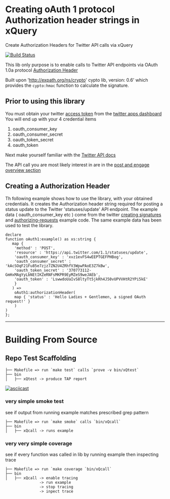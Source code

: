 # Creating oAuth 1 protocol Authorization header strings in xQuery

Create Authorization Headers for Twitter API calls via xQuery

[![Build Status](https://travis-ci.org/grantmacken/oAuth1.svg?branch=master)](https://travis-ci.org/grantmacken/oAuth1)

This lib only purpose is to enable calls to Twitter API endpoints via
 OAuth 1.0a protocol [Authorization Header](https://developer.twitter.com/en/docs/basics/authentication/guides/authorizing-a-request) 

Built upon 'http://expath.org/ns/crypto' cypto lib, version: 0.6'
which provides the `cypto:hmac` function to calculate the signature.

## Prior to using this library

You must obtain your twitter [access token](https://developer.twitter.com/en/docs/basics/authentication/guides/access-tokens)
from the [twitter apps dashboard](https://developer.twitter.com/en/apps)
You will end up with your 4 credential items

 1. oauth_consumer_key
 2. oauth_consumer_secret
 3. oauth_token_secret
 4. oauth_token

Next make yourself familiar with the [Twitter API docs](https://developer.twitter.com/en/docs.html)

The API call you are most likely interest in are in the [post and engage overview section](https://developer.twitter.com/en/docs/tweets/post-and-engage/overview)

## Creating a Authorization Header

Th following example shows how to use the library, with your obtained credentials.
It creates the Authorization header string required for posting a status update to the Twitter 'statuses/update' API endpoint. The example data ( oauth_consumer_key etc ) come from the twitter [creating signatures](https://dev.twitter.com/oauth/overview/creating-signatures) and [authorizing-requests](https://dev.twitter.com/oauth/overview/authorizing-requests) example code.
The same example data has been used to test the library.

```
declare
function oAuth1:example() as xs:string {
   map {
    'method' : 'POST',
    'resource' : 'https://api.twitter.com/1.1/statuses/update',
    'oauth_consumer_key' : 'xvz1evFS4wEEPTGEFPHBog',
    'oauth_consumer_secret' : 'kAcSOqF21Fu85e7zjz7ZN2U4ZRhfV3WpwPAoE3Z7kBw',
    'oauth_token_secret' : '370773112-GmHxMAgYyLbNEtIKZeRNFsMKPR9EyMZeS9weJAEb',
    'oauth_token' : 'LswwdoUaIvS8ltyTt5jkRh4J50vUPVVHtR2YPi5kE'
    }
   ) =>
    oAuth1:authorizationHeader(
    map { 'status' : 'Hello Ladies + Gentlemen, a signed OAuth request!' }
    )
)
};

```


--------------------------

# Building From Source

## Repo Test Scaffolding

```
├── Makefile => run `make test` calls `prove -v bin/xQtest`
├── bin
│   ├── xQtest -> produce TAP report
```
[![asciicast](https://asciinema.org/a/229036.svg)](https://asciinema.org/a/229036)

### very simple smoke test

see if output from running example matches prescribed grep pattern

```
├── Makefile => run `make smoke` calls `bin/xQcall`
├── bin
│   ├── xQcall -> runs example
```

### very very simple coverage

see if every function was called in lib by running example then inspecting trace

```
├── Makefile => run `make coverage `bin/xQcall`
├── bin
│   ├── xQcall -> enable tracing 
               -> run example 
               -> stop tracing 
               -> inpect trace
```

